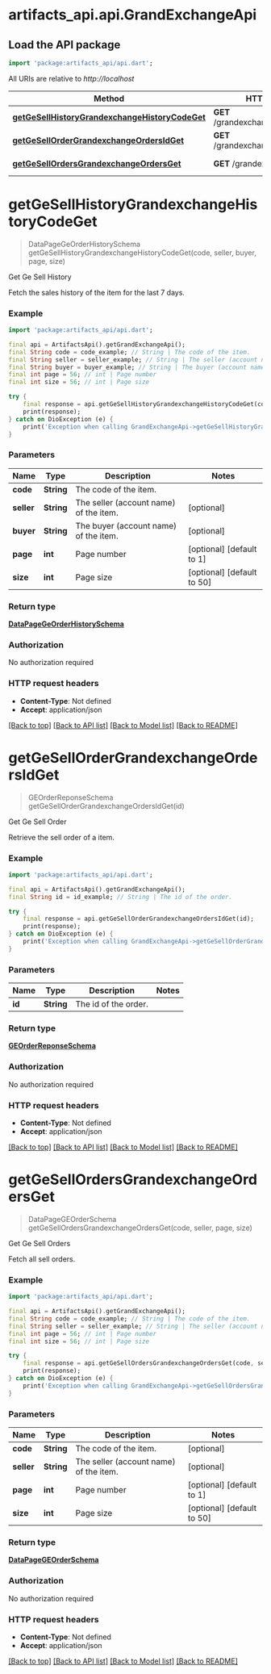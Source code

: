 # artifacts_api.api.GrandExchangeApi

## Load the API package
```dart
import 'package:artifacts_api/api.dart';
```

All URIs are relative to *http://localhost*

Method | HTTP request | Description
------------- | ------------- | -------------
[**getGeSellHistoryGrandexchangeHistoryCodeGet**](GrandExchangeApi.md#getgesellhistorygrandexchangehistorycodeget) | **GET** /grandexchange/history/{code} | Get Ge Sell History
[**getGeSellOrderGrandexchangeOrdersIdGet**](GrandExchangeApi.md#getgesellordergrandexchangeordersidget) | **GET** /grandexchange/orders/{id} | Get Ge Sell Order
[**getGeSellOrdersGrandexchangeOrdersGet**](GrandExchangeApi.md#getgesellordersgrandexchangeordersget) | **GET** /grandexchange/orders | Get Ge Sell Orders


# **getGeSellHistoryGrandexchangeHistoryCodeGet**
> DataPageGeOrderHistorySchema getGeSellHistoryGrandexchangeHistoryCodeGet(code, seller, buyer, page, size)

Get Ge Sell History

Fetch the sales history of the item for the last 7 days.

### Example
```dart
import 'package:artifacts_api/api.dart';

final api = ArtifactsApi().getGrandExchangeApi();
final String code = code_example; // String | The code of the item.
final String seller = seller_example; // String | The seller (account name) of the item.
final String buyer = buyer_example; // String | The buyer (account name) of the item.
final int page = 56; // int | Page number
final int size = 56; // int | Page size

try {
    final response = api.getGeSellHistoryGrandexchangeHistoryCodeGet(code, seller, buyer, page, size);
    print(response);
} catch on DioException (e) {
    print('Exception when calling GrandExchangeApi->getGeSellHistoryGrandexchangeHistoryCodeGet: $e\n');
}
```

### Parameters

Name | Type | Description  | Notes
------------- | ------------- | ------------- | -------------
 **code** | **String**| The code of the item. | 
 **seller** | **String**| The seller (account name) of the item. | [optional] 
 **buyer** | **String**| The buyer (account name) of the item. | [optional] 
 **page** | **int**| Page number | [optional] [default to 1]
 **size** | **int**| Page size | [optional] [default to 50]

### Return type

[**DataPageGeOrderHistorySchema**](DataPageGeOrderHistorySchema.md)

### Authorization

No authorization required

### HTTP request headers

 - **Content-Type**: Not defined
 - **Accept**: application/json

[[Back to top]](#) [[Back to API list]](../README.md#documentation-for-api-endpoints) [[Back to Model list]](../README.md#documentation-for-models) [[Back to README]](../README.md)

# **getGeSellOrderGrandexchangeOrdersIdGet**
> GEOrderReponseSchema getGeSellOrderGrandexchangeOrdersIdGet(id)

Get Ge Sell Order

Retrieve the sell order of a item.

### Example
```dart
import 'package:artifacts_api/api.dart';

final api = ArtifactsApi().getGrandExchangeApi();
final String id = id_example; // String | The id of the order.

try {
    final response = api.getGeSellOrderGrandexchangeOrdersIdGet(id);
    print(response);
} catch on DioException (e) {
    print('Exception when calling GrandExchangeApi->getGeSellOrderGrandexchangeOrdersIdGet: $e\n');
}
```

### Parameters

Name | Type | Description  | Notes
------------- | ------------- | ------------- | -------------
 **id** | **String**| The id of the order. | 

### Return type

[**GEOrderReponseSchema**](GEOrderReponseSchema.md)

### Authorization

No authorization required

### HTTP request headers

 - **Content-Type**: Not defined
 - **Accept**: application/json

[[Back to top]](#) [[Back to API list]](../README.md#documentation-for-api-endpoints) [[Back to Model list]](../README.md#documentation-for-models) [[Back to README]](../README.md)

# **getGeSellOrdersGrandexchangeOrdersGet**
> DataPageGEOrderSchema getGeSellOrdersGrandexchangeOrdersGet(code, seller, page, size)

Get Ge Sell Orders

Fetch all sell orders.

### Example
```dart
import 'package:artifacts_api/api.dart';

final api = ArtifactsApi().getGrandExchangeApi();
final String code = code_example; // String | The code of the item.
final String seller = seller_example; // String | The seller (account name) of the item.
final int page = 56; // int | Page number
final int size = 56; // int | Page size

try {
    final response = api.getGeSellOrdersGrandexchangeOrdersGet(code, seller, page, size);
    print(response);
} catch on DioException (e) {
    print('Exception when calling GrandExchangeApi->getGeSellOrdersGrandexchangeOrdersGet: $e\n');
}
```

### Parameters

Name | Type | Description  | Notes
------------- | ------------- | ------------- | -------------
 **code** | **String**| The code of the item. | [optional] 
 **seller** | **String**| The seller (account name) of the item. | [optional] 
 **page** | **int**| Page number | [optional] [default to 1]
 **size** | **int**| Page size | [optional] [default to 50]

### Return type

[**DataPageGEOrderSchema**](DataPageGEOrderSchema.md)

### Authorization

No authorization required

### HTTP request headers

 - **Content-Type**: Not defined
 - **Accept**: application/json

[[Back to top]](#) [[Back to API list]](../README.md#documentation-for-api-endpoints) [[Back to Model list]](../README.md#documentation-for-models) [[Back to README]](../README.md)

